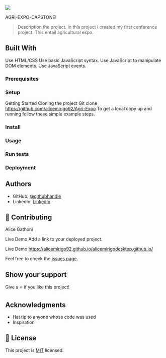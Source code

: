 
![](https://img.shields.io/badge/Microverse-blueviolet)

AGRI-EXPO-CAPSTONE!

> Description the project.
> In this project i created my first conference project. This entail agricultural expo. 

## Built With

Use HTML/CSS
Use basic JavaScript syntax.
Use JavaScript to manipulate DOM elements.
Use JavaScript events.

### Prerequisites

### Setup

Getting Started
Cloning the project
Git clone https://github.com/alicemirigo92/Agri-Expo
To get a local copy up and running follow these simple example steps.

### Install

### Usage

### Run tests

### Deployment

## Authors

- GitHub: [@githubhandle](https://github.com/alicemirigo92)
- LinkedIn: [LinkedIn](www.linkedin.com/in/alice-mirigo)

## 🤝 Contributing

Alice Gathoni

Live Demo
Add a link to your deployed project.

Live Demo https://alicemirigo92.github.io/alicemirigodesktop.github.io/

Feel free to check the [issues page](../../issues/).

## Show your support

Give a ⭐️ if you like this project!

## Acknowledgments

- Hat tip to anyone whose code was used
- Inspiration

## 📝 License

This project is [MIT](https://choosealicense.com/licenses/mit/) licensed.
